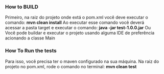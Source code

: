 ### How to BUILD

Primeiro, na raiz do projeto onde extá o pom.xml você deve executar o comando: **mvn clean install**
Ao executar esse comando você deverá acessar a pasta target e executar o comando: **java -jar test-1.0.0.jar**
Ou Você pode buildar e executar o projeto usando alguma IDE de preferência acionando a classe Main



### How To Run the tests 
Para isso, você precisa ter o maven configurado na sua máquina.
Na raiz do projeto no pom.xml, rode o comando no terminal: **mvn clean test**